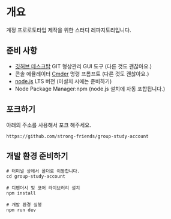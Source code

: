 # 개요
계정 프로로토타입 제작을 위한 스터디 레파지토리입니다.

## 준비 사항
* [깃허브 데스크탑](https://desktop.github.com/) GIT 형상관리 GUI 도구 (다른 것도 괜찮아요.)
* 콘솔 에뮬레이터 [Cmder](https://cmder.net/) 명령 프롬프트 (다른 것도 괜찮아요.)
* [node.js](https://nodejs.org/ko/) LTS 버전 (미설치 시에는 준비하기)
* Node Package Manager:npm (node.js 설치에 자동 포합됩니다.)

## 포크하기
아래의 주소를 사용해서 포크 해주세요.
```
https://github.com/strong-friends/group-study-account
```

## 개발 환경 준비하기
```
# 터미널 상에서 폴더로 이동합니다.
cd group-study-account

# 디펜더시 및 코어 라이브러리 설치
npm install

# 개발 환경 실행
npm run dev
```
